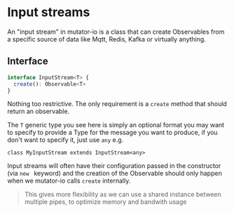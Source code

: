 # Input streams
An "input stream" in mutator-io is a class that can create Observables from a specific source of data like Mqtt, Redis, Kafka or virtually anything.

## Interface
```typescript
interface InputStream<T> {
  create(): Observable<T>
}
```

Nothing too restrictive. The only requirement is a `create` method that should return an observable.

The `T` generic type you see here is simply an optional format you may want to specify to provide a Type for the message you want to produce, if you don't want to specify it, just use `any` e.g.
```
class MyInputStream extends InputStream<any>
```

Input streams will often have their configuration passed in the constructor (via `new ` keyword) and the creation of the Observable should only happen when we mutator-io calls `create` internally.

> This gives more flexibility as we can use a shared instance between multiple pipes, to optimize memory and bandwith usage
